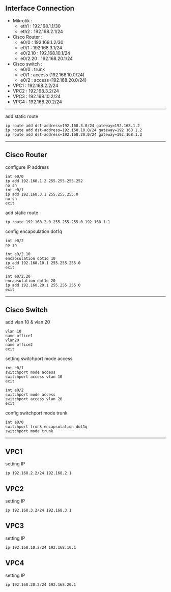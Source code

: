 ## Interface Connection

- Mikrotik :
  - eth1 : 192.168.1.1/30
  - eth2 : 192.168.2.1/24
- Cisco Router :
  - e0/0 : 192.168.1.2/30
  - e0/1 : 192.168.3.1/24
  - e0/2.10 : 192.168.10.1/24
  - e0/2.20 : 192.168.20.1/24
- Cisco switch :
  - e0/0 : trunk
  - e0/1 : access (192.168.10.0/24)
  - e0/2 : access (192.168.20.0/24)
- VPC1 : 192.168.2.2/24
- VPC2 : 192.168.3.2/24
- VPC3 : 192.168.10.2/24
- VPC4 : 192.168.20.2/24

---

add static route

    ip route add dst-address=192.168.3.0/24 gateway=192.168.1.2
    ip route add dst-address=192.168.10.0/24 gateway=192.168.1.2
    ip route add dst-address=192.168.20.0/24 gateway=192.168.1.2

---

## Cisco Router

configure IP address

    int e0/0
    ip add 192.168.1.2 255.255.255.252
    no sh
    int e0/1
    ip add 192.168.3.1 255.255.255.0
    no sh
    exit

add static route

    ip route 192.168.2.0 255.255.255.0 192.168.1.1

config encapsulation dot1q

    int e0/2
    no sh

    int e0/2.10
    encapsulation dot1q 10
    ip add 192.168.10.1 255.255.255.0
    exit

    int e0/2.20
    encapsulation dot1q 20
    ip add 192.168.20.1 255.255.255.0
    exit

---

## Cisco Switch

add vlan 10 & vlan 20

    vlan 10
    name office1
    vlan20
    name office2
    exit

setting switchport mode access

    int e0/1
    switchport mode access
    switchport access vlan 10
    exit

    int e0/2
    switchport mode access
    switchport access vlan 20
    exit

config switchport mode trunk

    int e0/0
    switchport trunk encapsulation dot1q
    switchport mode trunk

---

## VPC1

setting IP

    ip 192.168.2.2/24 192.168.2.1

## VPC2

setting IP

    ip 192.168.3.2/24 192.168.3.1

## VPC3

setting IP

    ip 192.168.10.2/24 192.168.10.1

## VPC4

setting IP

    ip 192.168.20.2/24 192.168.20.1
